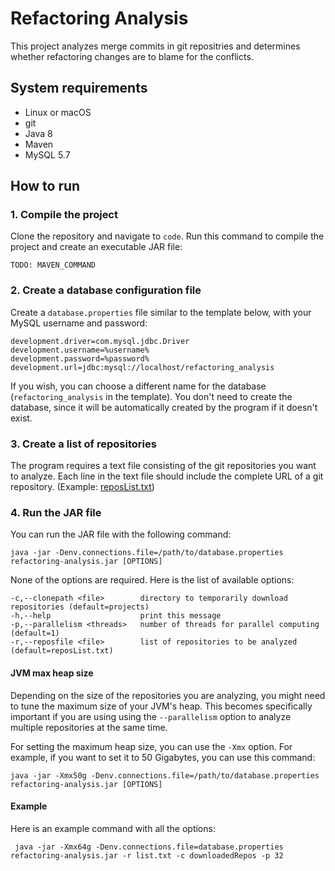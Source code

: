 # Refactoring Analysis
This project analyzes merge commits in git repositries and determines whether refactoring changes are to blame for the conflicts.


## System requirements
* Linux or macOS
* git
* Java 8
* Maven
* MySQL 5.7

## How to run

### 1. Compile the project
Clone the repository and navigate to `code`. Run this command to compile the project and create an executable JAR file:
```
TODO: MAVEN_COMMAND
```

### 2. Create a database configuration file
Create a `database.properties` file similar to the template below, with your MySQL username and password:
```
development.driver=com.mysql.jdbc.Driver
development.username=%username%
development.password=%password%
development.url=jdbc:mysql://localhost/refactoring_analysis
```
If you wish, you can choose a different name for the database (`refactoring_analysis` in the template). You don't need to create the database, since it will be automatically created by the program if it doesn't exist.

### 3. Create a list of repositories
The program requires a text file consisting of the git repositories you want to analyze. Each line in the text file should   include the complete URL of a git repository. (Example: [reposList.txt](reposList.txt))

### 4. Run the JAR file
You can run the JAR file with the following command:
 ```
 java -jar -Denv.connections.file=/path/to/database.properties refactoring-analysis.jar [OPTIONS]
 ```
 None of the options are required. Here is the list of available options:
 ```
 -c,--clonepath <file>        directory to temporarily download repositories (default=projects)
 -h,--help                    print this message
 -p,--parallelism <threads>   number of threads for parallel computing (default=1)
 -r,--reposfile <file>        list of repositories to be analyzed (default=reposList.txt)
 ```
 #### JVM max heap size
 Depending on the size of the repositories you are analyzing, you might need to tune the maximum size of your JVM's heap. This becomes specifically important if you are using using the `--parallelism` option to analyze multiple repositories at the same time.
 
 For setting the maximum heap size, you can use the `-Xmx` option. For example, if you want to set it to 50 Gigabytes, you can use this command:
```
java -jar -Xmx50g -Denv.connections.file=/path/to/database.properties refactoring-analysis.jar [OPTIONS]
```
 #### Example
 Here is an example command with all the options:
 ```
  java -jar -Xmx64g -Denv.connections.file=database.properties refactoring-analysis.jar -r list.txt -c downloadedRepos -p 32 
 ```
